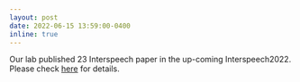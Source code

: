 ```yaml
---
layout: post
date: 2022-06-15 13:59:00-0400
inline: true
---
```


Our lab published 23 Interspeech paper in the up-coming Interspeech2022. Please check <a href="https://shinjiwlab.github.io/publications/">here</a> for details.
